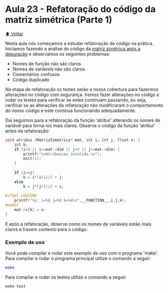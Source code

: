 # Aula 23 - Refatoração do código da matriz simétrica (Parte 1)

[:arrow_up: Voltar](https://github.com/Geofisicando/C-orientado-a-testes#%C3%ADndice)

Nesta aula nós começamos a estudar refatoração de código na prática. Iniciamos fazendo a análise do código da [matriz simétrica após a depuração](https://github.com/Geofisicando/C-orientado-a-testes/tree/main/exemplos/matrizSimetrica/final#aula-21---como-fazer-depura%C3%A7%C3%A3o-debug-do-c%C3%B3digo-matriz-sim%C3%A9trica-parte-5) e observamos os seguintes problemas:

- Nomes de função não são claros
- Nomes de variáveis não são claros
- Comentários confusos
- Código duplicado

Na etapa de refatoração os testes serão a nossa cobertura para fazermos alterações no código com segurança. Iremos fazer alterações no código e rodar os testes para verificar se estes continuam passando, ou seja, verificar se as alterações da refatoração não modificaram o comportamento do nosso código e este continua funcionando adequadamente.

Daí seguimos para a refatoração da função 'atribui' alterando os nomes de variável para torná-los mais claros. Observe o código da função 'atribui' antes da refatoração:

```c
void atribui (MatrizSimetrica* mat, int i, int j, float v) {
    int k;
    if (i<0 || i>=mat->dim || j<0 || j>=mat->dim) {
        printf("\nAtribuicao invalida.\n");
        exit(1);
    }
    
    if (i>=j)
        k = i*(i+1)/2 + j;
    else
        k = j*(j+1)/2 + i;
   
#ifdef LOGGING 
    printf("%s: i=%d j=%d k=%d\n",__FUNCTION__,i,j,k);
#endif
    mat->v[k] = v;
}
```

E após a refatoração, observe como os nomes de variáveis estão mais claros e trazem contexto para o código:

### Exemplo de uso

Você pode compilar e rodar este exemplo de uso com o programa 'make'. Para compilar e rodar o programa principal utilize o comando a seguir:

```sh
make
```

Para compilar e rodar os testes utilize o comando a seguir:

```sh
make test
```
